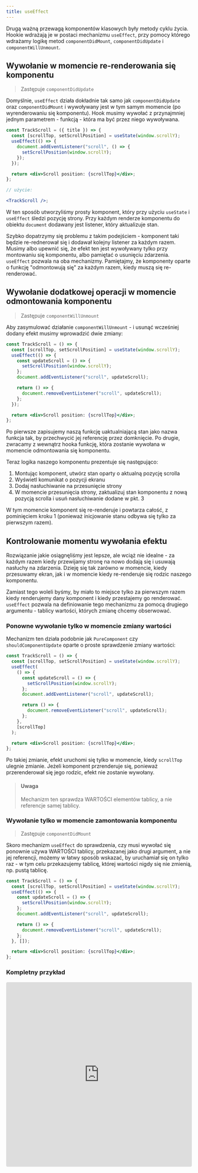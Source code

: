 ```yaml
---
title: useEffect
---
```


Drugą ważną przewagą komponentów klasowych były metody cyklu życia. Hookie wdrażają je w postaci mechanizmu `useEffect`, przy pomocy którego wdrażamy logikę metod `componentDidMount`, `componentDidUpdate` i `componentWillUnmount`.

## Wywołanie w momencie re-renderowania się komponentu

> Zastępuje `componentDidUpdate`

Domyślnie, `useEffect` działa dokładnie tak samo jak `componentDidUpdate` oraz `componentDidMount` i wywoływany jest w tym samym momencie (po wyrenderowaniu się komponentu). Hook musimy wywołać z przynajmniej jednym parametrem - funkcją - która ma być przez niego wywoływana.

```jsx
const TrackScroll = ({ title }) => {
  const [scrollTop, setScrollPosition] = useState(window.scrollY);
  useEffect(() => {
    document.addEventListener("scroll", () => {
      setScrollPosition(window.scrollY);
    });
  });

  return <div>Scroll position: {scrollTop}</div>;
};

// użycie:

<TrackScroll />;
```

W ten sposób utworzyliśmy prosty komponent, który przy użyciu `useState` i `useEffect` śledzi pozycję strony. Przy każdym renderze komponentu do obiektu `document` dodawany jest listener, który aktualizuje stan.

Szybko dopatrzymy się problemu z takim podejściem - komponent taki będzie re-rednerował się i dodawał kolejny listener za każdym razem. Musimy albo upewnić się, że efekt ten jest wywoływany tylko przy montowaniu się komponentu, albo pamiętać o usunięciu zdarzenia. `useEffect` pozwala na oba mechanizmy. Pamiętajmy, że komponenty oparte o funkcję "odmontowują się" za każdym razem, kiedy muszą się re-renderować.

## Wywołanie dodatkowej operacji w momencie odmontowania komponentu

> Zastępuje `componentWillUnmount`

Aby zasymulować działanie `componentWillUnmount` - i usunąć wcześniej dodany efekt musimy wprowadzić dwie zmiany:

```jsx
const TrackScroll = () => {
  const [scrollTop, setScrollPosition] = useState(window.scrollY);
  useEffect(() => {
    const updateScroll = () => {
      setScrollPosition(window.scrollY);
    };
    document.addEventListener("scroll", updateScroll);

    return () => {
      document.removeEventListener("scroll", updateScroll);
    };
  });

  return <div>Scroll position: {scrollTop}</div>;
};
```

Po pierwsze zapisujemy naszą funkcję uaktualniającą stan jako nazwa funkcja tak, by przechwycić jej referencję przez domknięcie. Po drugie, zwracamy z wewnątrz hooka funkcję, która zostanie wywołana w momencie odmontowania się komponentu.

Teraz logika naszego komponentu prezentuje się następująco:

1. Montując komponent, utwórz stan oparty o aktualną pozycję scrolla
2. Wyświetl komunikat o pozycji ekranu
3. Dodaj nasłuchiwanie na przesunięcie strony
4. W momencie przesunięcia strony, zaktualizuj stan komponentu z nową pozycją scrolla i usuń nasłuchiwanie dodane w pkt. 3

W tym momencie komponent się re-renderuje i powtarza całość, z pominięciem kroku 1 (ponieważ inicjowanie stanu odbywa się tylko za pierwszym razem).

## Kontrolowanie momentu wywołania efektu

Rozwiązanie jakie osiągnęliśmy jest lepsze, ale wciąż nie idealne - za każdym razem kiedy przewijamy stronę na nowo dodają się i usuwają nasłuchy na zdarzenia. Dzieję się tak zarówno w momencie, kiedy przesuwamy ekran, jak i w momencie kiedy re-renderuje się rodzic naszego komponentu.

Zamiast tego woleli byśmy, by miało to miejsce tylko za pierwszym razem kiedy renderujemy dany komponent i kiedy przestajemy go renderować. `useEffect` pozwala na definiowanie tego mechanizmu za pomocą drugiego argumentu - tablicy wartości, których zmianę chcemy obserwować.

### Ponowne wywołanie tylko w momencie zmiany wartości

Mechanizm ten działa podobnie jak `PureComponent` czy `shouldComponentUpdate` oparte o proste sprawdzenie zmiany wartości:

```jsx
const TrackScroll = () => {
  const [scrollTop, setScrollPosition] = useState(window.scrollY);
  useEffect(
    () => {
      const updateScroll = () => {
        setScrollPosition(window.scrollY);
      };
      document.addEventListener("scroll", updateScroll);

      return () => {
        document.removeEventListener("scroll", updateScroll);
      };
    },
    [scrollTop]
  );

  return <div>Scroll position: {scrollTop}</div>;
};
```

Po takiej zmianie, efekt uruchomi się tylko w momencie, kiedy `scrollTop` ulegnie zmianie. Jeżeli komponent przrenderuje się, ponieważ przerenderował się jego rodzic, efekt nie zostanie wywołany.

> #### Uwaga
>
> Mechanizm ten sprawdza WARTOŚCI elementów tablicy, a nie referencje samej tablicy.

### Wywołanie tylko w momencie zamontowania komponentu

> Zastępuje `componentDidMount`

Skoro mechanizm `useEffect` do sprawdzenia, czy musi wywołać się ponownie używa WARTOŚCI tablicy, przekazanej jako drugi argument, a nie jej referencji, możemy w łatwy sposób wskazać, by uruchamiał się on tylko raz - w tym celu przekazujemy tablicę, której wartości nigdy się nie zmienią, np. pustą tablicę.

```jsx
const TrackScroll = () => {
  const [scrollTop, setScrollPosition] = useState(window.scrollY);
  useEffect(() => {
    const updateScroll = () => {
      setScrollPosition(window.scrollY);
    };
    document.addEventListener("scroll", updateScroll);

    return () => {
      document.removeEventListener("scroll", updateScroll);
    };
  }, []);

  return <div>Scroll position: {scrollTop}</div>;
};
```

### Kompletny przykład

<iframe src="https://codesandbox.io/embed/xlryxz5ojz" style="width:100%; height:500px; border:0; border-radius: 4px; overflow:hidden;" sandbox="allow-modals allow-forms allow-popups allow-scripts allow-same-origin"></iframe>
